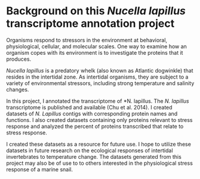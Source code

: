 # Background on this *Nucella lapillus* transcriptome annotation project

Organisms respond to stressors in the environment at behavioral, physiological, cellular, and molecular scales. One way to examine how an organism copes with its environment is to investigate the proteins that it produces.

*Nucella lapillus* is a predatory whelk (also known as Atlantic dogwinkle) that resides in the intertidal zone. As intertidal organisms, they are subject to a variety of environmental stressors, including strong temperature and salinity changes. 

In this project, I annotated the transcriptome of *N. lapillus. The *N. lapillus* transcriptome is published and available (Chu et al. 2014). I created datasets of *N. Lapillus* contigs with corresponding protein names and functions. I also created datasets containing only proteins relevant to stress response and analyzed the percent of proteins transcribed that relate to stress response. 

I created these datasets as a resource for future use. I hope to utilize these datasets in future research on the ecological responses of intertidal invertebrates to temperature change. The datasets generated from this project may also be of use to to others interested in the physiological stress response of a marine snail. 



